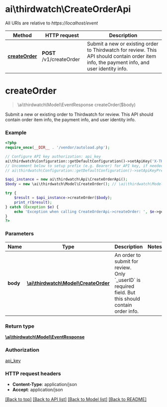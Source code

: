 # ai\thirdwatch\CreateOrderApi

All URIs are relative to *https://localhost/event*

Method | HTTP request | Description
------------- | ------------- | -------------
[**createOrder**](CreateOrderApi.md#createOrder) | **POST** /v1/createOrder | Submit a new or existing order to Thirdwatch for review. This API should contain order item info, the payment info, and user identity info.


# **createOrder**
> \ai\thirdwatch\Model\EventResponse createOrder($body)

Submit a new or existing order to Thirdwatch for review. This API should contain order item info, the payment info, and user identity info.

### Example
```php
<?php
require_once(__DIR__ . '/vendor/autoload.php');

// Configure API key authorization: api_key
ai\thirdwatch\Configuration::getDefaultConfiguration()->setApiKey('X-THIRDWATCH-API-KEY', 'YOUR_API_KEY');
// Uncomment below to setup prefix (e.g. Bearer) for API key, if needed
// ai\thirdwatch\Configuration::getDefaultConfiguration()->setApiKeyPrefix('X-THIRDWATCH-API-KEY', 'Bearer');

$api_instance = new ai\thirdwatch\Api\CreateOrderApi();
$body = new \ai\thirdwatch\Model\CreateOrder(); // \ai\thirdwatch\Model\CreateOrder | An order to submit for review. Only `_userID` is required field. But this should contain order info.

try {
    $result = $api_instance->createOrder($body);
    print_r($result);
} catch (Exception $e) {
    echo 'Exception when calling CreateOrderApi->createOrder: ', $e->getMessage(), PHP_EOL;
}
?>
```

### Parameters

Name | Type | Description  | Notes
------------- | ------------- | ------------- | -------------
 **body** | [**\ai\thirdwatch\Model\CreateOrder**](../Model/CreateOrder.md)| An order to submit for review. Only &#x60;_userID&#x60; is required field. But this should contain order info. |

### Return type

[**\ai\thirdwatch\Model\EventResponse**](../Model/EventResponse.md)

### Authorization

[api_key](../../README.md#api_key)

### HTTP request headers

 - **Content-Type**: application/json
 - **Accept**: application/json

[[Back to top]](#) [[Back to API list]](../../README.md#documentation-for-api-endpoints) [[Back to Model list]](../../README.md#documentation-for-models) [[Back to README]](../../README.md)

